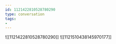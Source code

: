 ```yaml
---
id: 1121422810528780290
type: conversation
tags:
- 
---
```

![[1121422810528780290]]
![[1121510438145970177]]

